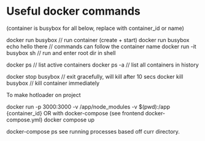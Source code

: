 # Useful docker commands

(container is busybox for all below, replace with container_id or name)

docker run busybox // run container (create + start)
docker run busybox echo hello there // commands can follow the container name
docker run -it busybox sh // run and enter root dir in shell

docker ps // list active containers
docker ps -a // list all containers in history

docker stop busybox // exit gracefully, will kill after 10 secs
docker kill busybox // kill container immediately



To make hotloader on project

docker run -p 3000:3000 -v /app/node_modules -v $(pwd):/app {container_id}
OR with docker-compose (see frontend docker-compose.yml)
docker compose up

docker-compose ps see running processes based off curr directory.